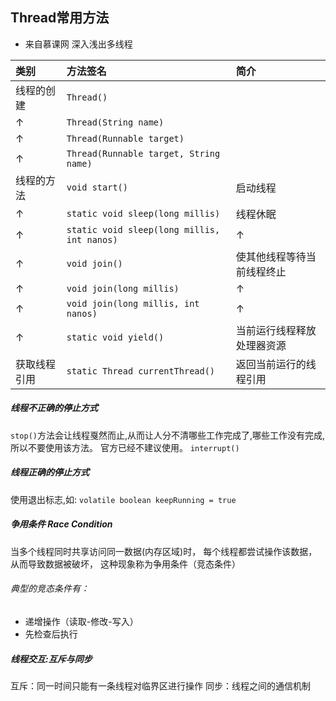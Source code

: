 ## Thread常用方法

- 来自慕课网 深入浅出多线程

|类别|方法签名|简介|
|:---------|:---------|:---------|
|线程的创建|`Thread()`||
|↑|`Thread(String name)`||
|↑|`Thread(Runnable target)`||
|↑|`Thread(Runnable target, String name)`||
|线程的方法|`void start()`|启动线程|
|↑|`static void sleep(long millis)`|线程休眠|
|↑|`static void sleep(long millis, int nanos)`|↑|
|↑|`void join()`|使其他线程等待当前线程终止|
|↑|`void join(long millis)`|↑|
|↑|`void join(long millis, int nanos)`|↑|
|↑|`static void yield()`|当前运行线程释放处理器资源|
|获取线程引用|`static Thread currentThread()`|返回当前运行的线程引用|

##### 线程**不正确**的停止方式
`stop()`方法会让线程戛然而止,从而让人分不清哪些工作完成了,哪些工作没有完成,所以不要使用该方法。
官方已经不建议使用。
`interrupt()`
##### 线程**正确**的停止方式
使用退出标志,如: `volatile boolean keepRunning = true`

##### 争用条件 Race Condition
当多个线程同时共享访问同一数据(内存区域)时， 每个线程都尝试操作该数据，从而导致数据被破坏，
这种现象称为争用条件（竞态条件）

###### 典型的竞态条件有：
* 递增操作（读取-修改-写入）
* 先检查后执行


##### 线程交互:互斥与同步
互斥：同一时间只能有一条线程对临界区进行操作
同步：线程之间的通信机制


